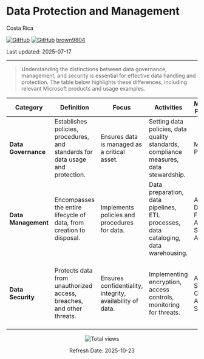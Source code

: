 # Data Protection and Management

Costa Rica

[![GitHub](https://badgen.net/badge/icon/github?icon=github&label)](https://github.com)
[![GitHub](https://img.shields.io/badge/--181717?logo=github&logoColor=ffffff)](https://github.com/)
[brown9804](https://github.com/brown9804)

Last updated: 2025-07-17

----------

> Understanding the distinctions between data governance, management, and security is essential for effective data handling and protection. The table below highlights these differences, including relevant Microsoft products and usage examples. 

| **Category**       | **Definition**                                                                 | **Focus**                                      | **Activities**                                                                 | **Microsoft Products**                          | **Examples of Use**                                                                 |
|--------------------|--------------------------------------------------------------------------------|------------------------------------------------|--------------------------------------------------------------------------------|------------------------------------------------|-------------------------------------------------------------------------------------|
| **Data Governance**| Establishes policies, procedures, and standards for data usage and protection. | Ensures data is managed as a critical asset.   | Setting data policies, data quality standards, compliance measures, data stewardship. | Microsoft Purview                              | Defining data policies for compliance with GDPR, managing data lineage.             |
| **Data Management**| Encompasses the entire lifecycle of data, from creation to disposal.           | Implements policies and procedures for data.   | Data preparation, data pipelines, ETL processes, data cataloging, data warehousing.  | Azure Data Factory, Azure Synapse Analytics    | Building data pipelines for ETL, managing a data warehouse for business analytics.  |
| **Data Security**  | Protects data from unauthorized access, breaches, and other threats.           | Ensures confidentiality, integrity, availability of data. | Implementing encryption, access controls, monitoring for threats.                   | Azure Security Center, Azure Sentinel          | Encrypting sensitive data, monitoring for security breaches, setting access controls.|

<!-- START BADGE -->
<div align="center">
  <img src="https://img.shields.io/badge/Total%20views-1532-limegreen" alt="Total views">
  <p>Refresh Date: 2025-10-23</p>
</div>
<!-- END BADGE -->
